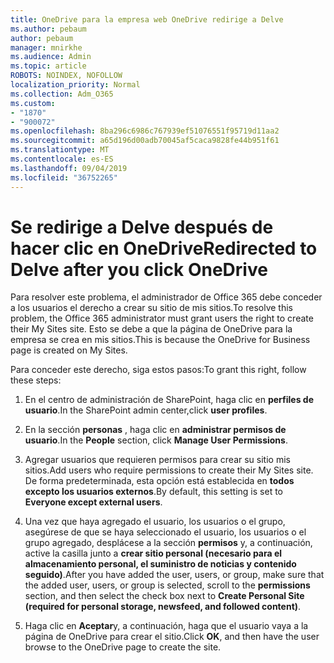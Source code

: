```yaml
---
title: OneDrive para la empresa web OneDrive redirige a Delve
ms.author: pebaum
author: pebaum
manager: mnirkhe
ms.audience: Admin
ms.topic: article
ROBOTS: NOINDEX, NOFOLLOW
localization_priority: Normal
ms.collection: Adm_O365
ms.custom:
- "1870"
- "900072"
ms.openlocfilehash: 8ba296c6986c767939ef51076551f95719d11aa2
ms.sourcegitcommit: a65d196d00adb70045af5caca9828fe44b951f61
ms.translationtype: MT
ms.contentlocale: es-ES
ms.lasthandoff: 09/04/2019
ms.locfileid: "36752265"
---
```

# <a name="redirected-to-delve-after-you-click-onedrive"></a><span data-ttu-id="ff67d-102">Se redirige a Delve después de hacer clic en OneDrive</span><span class="sxs-lookup"><span data-stu-id="ff67d-102">Redirected to Delve after you click OneDrive</span></span>

<span data-ttu-id="ff67d-103">Para resolver este problema, el administrador de Office 365 debe conceder a los usuarios el derecho a crear su sitio de mis sitios.</span><span class="sxs-lookup"><span data-stu-id="ff67d-103">To resolve this problem, the Office 365 administrator must grant users the right to create their My Sites site.</span></span> <span data-ttu-id="ff67d-104">Esto se debe a que la página de OneDrive para la empresa se crea en mis sitios.</span><span class="sxs-lookup"><span data-stu-id="ff67d-104">This is because the OneDrive for Business page is created on My Sites.</span></span>

<span data-ttu-id="ff67d-105">Para conceder este derecho, siga estos pasos:</span><span class="sxs-lookup"><span data-stu-id="ff67d-105">To grant this right, follow these steps:</span></span>

1. <span data-ttu-id="ff67d-106">En el centro de administración de SharePoint, haga clic en **perfiles de usuario**.</span><span class="sxs-lookup"><span data-stu-id="ff67d-106">In the SharePoint admin center,click **user profiles**.</span></span>

2. <span data-ttu-id="ff67d-107">En la sección **personas** , haga clic en **administrar permisos de usuario**.</span><span class="sxs-lookup"><span data-stu-id="ff67d-107">In the **People** section, click **Manage User Permissions**.</span></span>

3. <span data-ttu-id="ff67d-108">Agregar usuarios que requieren permisos para crear su sitio mis sitios.</span><span class="sxs-lookup"><span data-stu-id="ff67d-108">Add users who require permissions to create their My Sites site.</span></span> <span data-ttu-id="ff67d-109">De forma predeterminada, esta opción está establecida en **todos excepto los usuarios externos**.</span><span class="sxs-lookup"><span data-stu-id="ff67d-109">By default, this setting is set to **Everyone except external users**.</span></span>

4. <span data-ttu-id="ff67d-110">Una vez que haya agregado el usuario, los usuarios o el grupo, asegúrese de que se haya seleccionado el usuario, los usuarios o el grupo agregado, desplácese a la sección **permisos** y, a continuación, active la casilla junto a **crear sitio personal (necesario para el almacenamiento personal, el suministro de noticias y contenido seguido)**.</span><span class="sxs-lookup"><span data-stu-id="ff67d-110">After you have added the user, users, or group, make sure that the added user, users, or group is selected, scroll to the **permissions** section, and then select the check box next to **Create Personal Site (required for personal storage, newsfeed, and followed content)**.</span></span>

5. <span data-ttu-id="ff67d-111">Haga clic en **Aceptar**y, a continuación, haga que el usuario vaya a la página de OneDrive para crear el sitio.</span><span class="sxs-lookup"><span data-stu-id="ff67d-111">Click **OK**, and then have the user browse to the OneDrive page to create the site.</span></span>
